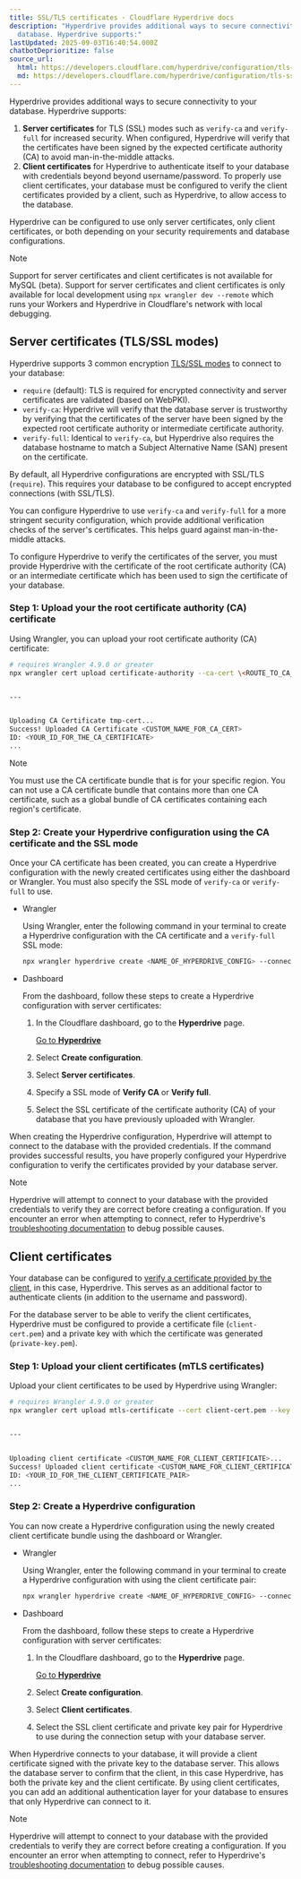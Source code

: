```yaml
---
title: SSL/TLS certificates · Cloudflare Hyperdrive docs
description: "Hyperdrive provides additional ways to secure connectivity to your
  database. Hyperdrive supports:"
lastUpdated: 2025-09-03T16:40:54.000Z
chatbotDeprioritize: false
source_url:
  html: https://developers.cloudflare.com/hyperdrive/configuration/tls-ssl-certificates-for-hyperdrive/
  md: https://developers.cloudflare.com/hyperdrive/configuration/tls-ssl-certificates-for-hyperdrive/index.md
---
```


Hyperdrive provides additional ways to secure connectivity to your database. Hyperdrive supports:

1. **Server certificates** for TLS (SSL) modes such as `verify-ca` and `verify-full` for increased security. When configured, Hyperdrive will verify that the certificates have been signed by the expected certificate authority (CA) to avoid man-in-the-middle attacks.
2. **Client certificates** for Hyperdrive to authenticate itself to your database with credentials beyond beyond username/password. To properly use client certificates, your database must be configured to verify the client certificates provided by a client, such as Hyperdrive, to allow access to the database.

Hyperdrive can be configured to use only server certificates, only client certificates, or both depending on your security requirements and database configurations.

Note

Support for server certificates and client certificates is not available for MySQL (beta). Support for server certificates and client certificates is only available for local development using `npx wrangler dev --remote` which runs your Workers and Hyperdrive in Cloudflare's network with local debugging.

## Server certificates (TLS/SSL modes)

Hyperdrive supports 3 common encryption [TLS/SSL modes](https://www.postgresql.org/docs/current/libpq-ssl.html) to connect to your database:

* `require` (default): TLS is required for encrypted connectivity and server certificates are validated (based on WebPKI).
* `verify-ca`: Hyperdrive will verify that the database server is trustworthy by verifying that the certificates of the server have been signed by the expected root certificate authority or intermediate certificate authority.
* `verify-full`: Identical to `verify-ca`, but Hyperdrive also requires the database hostname to match a Subject Alternative Name (SAN) present on the certificate.

By default, all Hyperdrive configurations are encrypted with SSL/TLS (`require`). This requires your database to be configured to accept encrypted connections (with SSL/TLS).

You can configure Hyperdrive to use `verify-ca` and `verify-full` for a more stringent security configuration, which provide additional verification checks of the server's certificates. This helps guard against man-in-the-middle attacks.

To configure Hyperdrive to verify the certificates of the server, you must provide Hyperdrive with the certificate of the root certificate authority (CA) or an intermediate certificate which has been used to sign the certificate of your database.

### Step 1: Upload your the root certificate authority (CA) certificate

Using Wrangler, you can upload your root certificate authority (CA) certificate:

```bash
# requires Wrangler 4.9.0 or greater
npx wrangler cert upload certificate-authority --ca-cert \<ROUTE_TO_CA_PEM_FILE\>.pem --name \<CUSTOM_NAME_FOR_CA_CERT\>


---


Uploading CA Certificate tmp-cert...
Success! Uploaded CA Certificate <CUSTOM_NAME_FOR_CA_CERT>
ID: <YOUR_ID_FOR_THE_CA_CERTIFICATE>
...
```

Note

You must use the CA certificate bundle that is for your specific region. You can not use a CA certificate bundle that contains more than one CA certificate, such as a global bundle of CA certificates containing each region's certificate.

### Step 2: Create your Hyperdrive configuration using the CA certificate and the SSL mode

Once your CA certificate has been created, you can create a Hyperdrive configuration with the newly created certificates using either the dashboard or Wrangler. You must also specify the SSL mode of `verify-ca` or `verify-full` to use.

* Wrangler

  Using Wrangler, enter the following command in your terminal to create a Hyperdrive configuration with the CA certificate and a `verify-full` SSL mode:

  ```bash
  npx wrangler hyperdrive create <NAME_OF_HYPERDRIVE_CONFIG> --connection-string="postgres://user:password@HOSTNAME_OR_IP_ADDRESS:PORT/database_name" --ca-certificate-id <YOUR_CA_CERT_ID> --sslmode verify-full
  ```

* Dashboard

  From the dashboard, follow these steps to create a Hyperdrive configuration with server certificates:

  1. In the Cloudflare dashboard, go to the **Hyperdrive** page.

     [Go to **Hyperdrive**](https://dash.cloudflare.com/?to=/:account/workers/hyperdrive)

  2. Select **Create configuration**.

  3. Select **Server certificates**.

  4. Specify a SSL mode of **Verify CA** or **Verify full**.

  5. Select the SSL certificate of the certificate authority (CA) of your database that you have previously uploaded with Wrangler.

When creating the Hyperdrive configuration, Hyperdrive will attempt to connect to the database with the provided credentials. If the command provides successful results, you have properly configured your Hyperdrive configuration to verify the certificates provided by your database server.

Note

Hyperdrive will attempt to connect to your database with the provided credentials to verify they are correct before creating a configuration. If you encounter an error when attempting to connect, refer to Hyperdrive's [troubleshooting documentation](https://developers.cloudflare.com/hyperdrive/observability/troubleshooting/) to debug possible causes.

## Client certificates

Your database can be configured to [verify a certificate provided by the client](https://www.postgresql.org/docs/current/libpq-ssl.html#LIBPQ-SSL-CLIENTCERT), in this case, Hyperdrive. This serves as an additional factor to authenticate clients (in addition to the username and password).

For the database server to be able to verify the client certificates, Hyperdrive must be configured to provide a certificate file (`client-cert.pem`) and a private key with which the certificate was generated (`private-key.pem`).

### Step 1: Upload your client certificates (mTLS certificates)

Upload your client certificates to be used by Hyperdrive using Wrangler:

```bash
# requires Wrangler 4.9.0 or greater
npx wrangler cert upload mtls-certificate --cert client-cert.pem --key client-key.pem --name <CUSTOM_NAME_FOR_CLIENT_CERTIFICATE>


---


Uploading client certificate <CUSTOM_NAME_FOR_CLIENT_CERTIFICATE>...
Success! Uploaded client certificate <CUSTOM_NAME_FOR_CLIENT_CERTIFICATE>
ID: <YOUR_ID_FOR_THE_CLIENT_CERTIFICATE_PAIR>
...
```

### Step 2: Create a Hyperdrive configuration

You can now create a Hyperdrive configuration using the newly created client certificate bundle using the dashboard or Wrangler.

* Wrangler

  Using Wrangler, enter the following command in your terminal to create a Hyperdrive configuration with using the client certificate pair:

  ```bash
  npx wrangler hyperdrive create <NAME_OF_HYPERDRIVE_CONFIG> --connection-string="postgres://user:password@HOSTNAME_OR_IP_ADDRESS:PORT/database_name" --mtls-certificate-id <YOUR_CLIENT_CERT_PAIR_ID>
  ```

* Dashboard

  From the dashboard, follow these steps to create a Hyperdrive configuration with server certificates:

  1. In the Cloudflare dashboard, go to the **Hyperdrive** page.

     [Go to **Hyperdrive**](https://dash.cloudflare.com/?to=/:account/workers/hyperdrive)

  2. Select **Create configuration**.

  3. Select **Client certificates**.

  4. Select the SSL client certificate and private key pair for Hyperdrive to use during the connection setup with your database server.

When Hyperdrive connects to your database, it will provide a client certificate signed with the private key to the database server. This allows the database server to confirm that the client, in this case Hyperdrive, has both the private key and the client certificate. By using client certificates, you can add an additional authentication layer for your database to ensures that only Hyperdrive can connect to it.

Note

Hyperdrive will attempt to connect to your database with the provided credentials to verify they are correct before creating a configuration. If you encounter an error when attempting to connect, refer to Hyperdrive's [troubleshooting documentation](https://developers.cloudflare.com/hyperdrive/observability/troubleshooting/) to debug possible causes.

